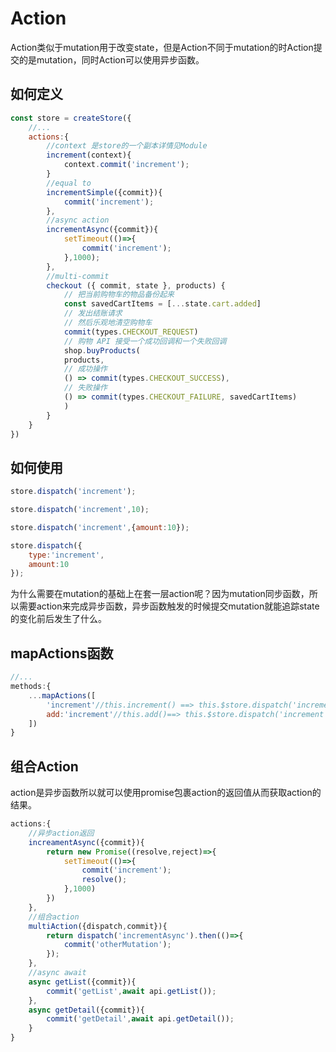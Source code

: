# Action
Action类似于mutation用于改变state，但是Action不同于mutation的时Action提交的是mutation，同时Action可以使用异步函数。
## 如何定义
```js
const store = createStore({
    //...
    actions:{
        //context 是store的一个副本详情见Module
        increment(context){
            context.commit('increment');
        }
        //equal to
        incrementSimple({commit}){
            commit('increment');
        },
        //async action
        incrementAsync({commit}){
            setTimeout(()=>{
                commit('increment');
            },1000);
        },
        //multi-commit
        checkout ({ commit, state }, products) {
            // 把当前购物车的物品备份起来
            const savedCartItems = [...state.cart.added]
            // 发出结账请求
            // 然后乐观地清空购物车
            commit(types.CHECKOUT_REQUEST)
            // 购物 API 接受一个成功回调和一个失败回调
            shop.buyProducts(
            products,
            // 成功操作
            () => commit(types.CHECKOUT_SUCCESS),
            // 失败操作
            () => commit(types.CHECKOUT_FAILURE, savedCartItems)
            )
        }
    }
})
```
## 如何使用
```js
store.dispatch('increment');

store.dispatch('increment',10);

store.dispatch('increment',{amount:10});

store.dispatch({
    type:'increment',
    amount:10
});
```
为什么需要在mutation的基础上在套一层action呢？因为mutation同步函数，所以需要action来完成异步函数，异步函数触发的时候提交mutation就能追踪state的变化前后发生了什么。


## mapActions函数
```js
//...
methods:{
    ...mapActions([
        'increment'//this.increment() ==> this.$store.dispatch('increment')
        add:'increment'//this.add()==> this.$store.dispatch('increment')
    ])
}
```

## 组合Action
action是异步函数所以就可以使用promise包裹action的返回值从而获取action的结果。
```js
actions:{
    //异步action返回
    increamentAsync({commit}){
        return new Promise((resolve,reject)=>{
            setTimeout(()=>{
                commit('increment');
                resolve();
            },1000)
        })
    },
    //组合action
    multiAction({dispatch,commit}){
        return dispatch('incrementAsync').then(()=>{
            commit('otherMutation');
        });
    },
    //async await
    async getList({commit}){
        commit('getList',await api.getList());
    },
    async getDetail({commit}){
        commit('getDetail',await api.getDetail());
    }
}
```
